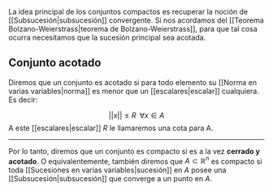 
La idea principal de los conjuntos compactos es recuperar la noción de [[Subsucesión|subsucesión]] convergente. Si nos acordamos del [[Teorema Bolzano-Weierstrass|teorema de Bolzano-Weierstrass]], para que tal cosa ocurra necesitamos que la sucesión principal sea acotada. 

## Conjunto acotado 

Diremos que un conjunto es acotado si para todo elemento su [[Norma en varias variables|norma]] es menor que un [[escalares|escalar]] cualquiera. Es decir: 

$$ ||x|| \leq R \;\;\forall x\in A $$ 
A este [[escalares|escalar]] $R$ le llamaremos una cota para A.  

--- 

Por lo tanto, diremos que un conjunto es compacto si es a la vez **cerrado y acotado**. O equivalentemente, también diremos que $A \subset \mathbb{R}^n$ es compacto si toda [[Sucesiones en varias variables|sucesión]] en $A$ posee una [[Subsucesión|subsucesión]] que converge a un punto en $A$. 

